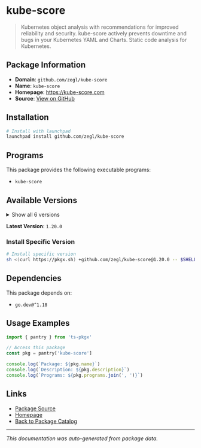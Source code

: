# kube-score

> Kubernetes object analysis with recommendations for improved reliability and security. kube-score actively prevents downtime and bugs in your Kubernetes YAML and Charts. Static code analysis for Kubernetes.

## Package Information

- **Domain**: `github.com/zegl/kube-score`
- **Name**: `kube-score`
- **Homepage**: https://kube-score.com
- **Source**: [View on GitHub](https://github.com/pkgxdev/pantry/tree/main/projects/github.com/zegl/kube-score/package.yml)

## Installation

```bash
# Install with launchpad
launchpad install github.com/zegl/kube-score
```

## Programs

This package provides the following executable programs:

- `kube-score`

## Available Versions

<details>
<summary>Show all 6 versions</summary>

- `1.20.0`, `1.19.0`, `1.18.0`, `1.17.0`, `1.15.0`
- `1.14.0`

</details>

**Latest Version**: `1.20.0`

### Install Specific Version

```bash
# Install specific version
sh <(curl https://pkgx.sh) +github.com/zegl/kube-score@1.20.0 -- $SHELL -i
```

## Dependencies

This package depends on:

- `go.dev@^1.18`

## Usage Examples

```typescript
import { pantry } from 'ts-pkgx'

// Access this package
const pkg = pantry['kube-score']

console.log(`Package: ${pkg.name}`)
console.log(`Description: ${pkg.description}`)
console.log(`Programs: ${pkg.programs.join(', ')}`)
```

## Links

- [Package Source](https://github.com/pkgxdev/pantry/tree/main/projects/github.com/zegl/kube-score/package.yml)
- [Homepage](https://kube-score.com)
- [Back to Package Catalog](../../../package-catalog.md)

---

*This documentation was auto-generated from package data.*
